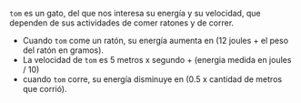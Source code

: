 `tom` es un gato, del que nos interesa su energía y su velocidad, que dependen de sus actividades de comer ratones y de correr.

* Cuando `tom` come un ratón, su energía aumenta en (12 joules + el peso del ratón en gramos).
* La velocidad de `tom` es 5 metros x segundo + (energia medida en joules / 10)
* cuando `tom` corre, su energía disminuye en (0.5 x cantidad de metros que corrió). 

